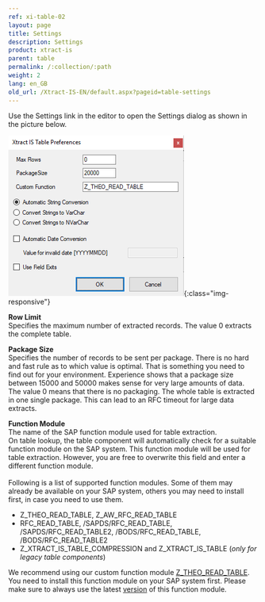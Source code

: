 ```yaml
---
ref: xi-table-02
layout: page
title: Settings
description: Settings
product: xtract-is
parent: table
permalink: /:collection/:path
weight: 2
lang: en_GB
old_url: /Xtract-IS-EN/default.aspx?pageid=table-settings
---
```


Use the Settings link in the editor to open the Settings dialog as shown in the picture below.

![XIS_Table_Settings](/img/content/settings_xtractis_table.png){:class="img-responsive"}

**Row Limit**<br>
Specifies the maximum number of extracted records. The value 0 extracts the complete table.

**Package Size**<br>
Specifies the number of records to be sent per package. There is no hard and fast rule as to which value is optimal. That is something you need to find out for your environment. Experience shows that a package size between 15000 and 50000 makes sense for very large amounts of data. The value 0 means that there is no packaging. The whole table is extracted in one single package. This can lead to an RFC timeout for large data extracts.

**Function Module**<br>
The name of the SAP function module used for table extraction. <br>
On table lookup, the table component will automatically check for a suitable function module on the SAP system. This function module will be used for table extraction. However, you are free to overwrite this field and enter a different function module.<br>
<br>
Following is a list of supported function modules. Some of them may already be available on your SAP system, others you may need to install first, in case you need to use them.
* Z_THEO_READ_TABLE, Z_AW_RFC_READ_TABLE
* RFC_READ_TABLE, /SAPDS/RFC_READ_TABLE, /SAPDS/RFC_READ_TABLE2, /BODS/RFC_READ_TABLE, /BODS/RFC_READ_TABLE2
* Z_XTRACT_IS_TABLE_COMPRESSION and Z_XTRACT_IS_TABLE (*only for legacy table components*)


We recommend using our custom function module [Z_THEO_READ_TABLE](https://help.theobald-software.com/en/xtract-is/sap-customizing/custom-function-module-for-table-extraction). You need to install this function module on your SAP system first.
Please make sure to always use the latest [version](https://kb.theobald-software.com/version-history/xtract-is-version-history) of this function module.
<br>
 


